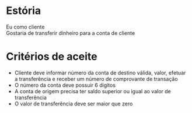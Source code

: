 # Estória
Eu como cliente\
Gostaria de transferir dinheiro para a conta de cliente

# Critérios de aceite
- Cliente deve informar número da conta de destino válida, valor, efetuar a transferência e receber um número de comprovante de transação
- O número da conta deve possuir 6 digitos
- A conta de origem precisa ter saldo superior ou igual ao valor de transferência
- O valor de transferência deve ser maior que zero
